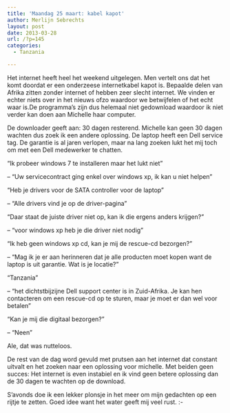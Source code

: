 ```yaml
---
title: 'Maandag 25 maart: kabel kapot'
author: Merlijn Sebrechts
layout: post
date: 2013-03-28
url: /?p=145
categories:
  - Tanzania

---
```

Het internet heeft heel het weekend uitgelegen. Men vertelt ons dat het komt doordat er een onderzeese internetkabel kapot is. Bepaalde delen van Afrika zitten zonder internet of hebben zeer slecht internet. We vinden er echter niets over in het nieuws ofzo waardoor we betwijfelen of het echt waar is.De programma&#8217;s zijn dus helemaal niet gedownload waardoor ik niet verder kan doen aan Michelle haar computer.

De downloader geeft aan: 30 dagen resterend. Michelle kan geen 30 dagen wachten dus zoek ik een andere oplossing. De laptop heeft een Dell service tag. De garantie is al jaren verlopen, maar na lang zoeken lukt het mij toch om met een Dell medewerker te chatten.

&#8220;Ik probeer windows 7 te installeren maar het lukt niet&#8221;
  
&#8211; &#8220;Uw servicecontract ging enkel over windows xp, ik kan u niet helpen&#8221;
  
&#8220;Heb je drivers voor de SATA controller voor de laptop&#8221;
  
&#8211; &#8220;Alle drivers vind je op de driver-pagina&#8221;
  
&#8220;Daar staat de juiste driver niet op, kan ik die ergens anders krijgen?&#8221;
  
&#8211; &#8220;voor windows xp heb je die driver niet nodig&#8221;
  
&#8220;Ik heb geen windows xp cd, kan je mij de rescue-cd bezorgen?&#8221;
  
&#8211; &#8220;Mag ik je er aan herinneren dat je alle producten moet kopen want de laptop is uit garantie. Wat is je locatie?&#8221;
  
&#8220;Tanzania&#8221;
  
&#8211; &#8220;het dichtstbijzijne Dell support center is in Zuid-Afrika. Je kan hen contacteren om een rescue-cd op te sturen, maar je moet er dan wel voor betalen&#8221;
  
&#8220;Kan je mij die digitaal bezorgen?&#8221;
  
&#8211; &#8220;Neen&#8221;

Ale, dat was nutteloos.

De rest van de dag word gevuld met prutsen aan het internet dat constant uitvalt en het zoeken naar een oplossing voor michelle. Met beiden geen succes: Het internet is even instabiel en ik vind geen betere oplossing dan de 30 dagen te wachten op de download.

S&#8217;avonds doe ik een lekker plonsje in het meer om mijn gedachten op een rijtje te zetten. Goed idee want het water geeft mij veel rust. <img src="http://merlijn.sebrechts.be/wp-includes/images/smilies/simple-smile.png" alt=":-)" class="wp-smiley" style="height: 1em; max-height: 1em;" />
